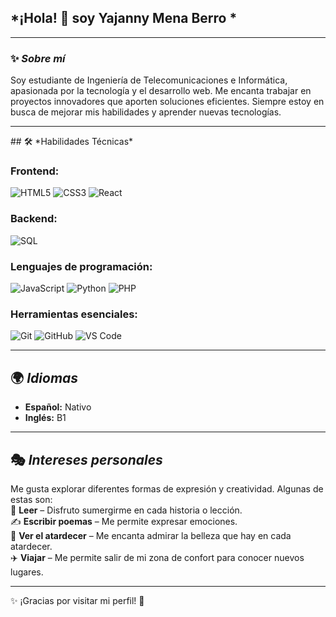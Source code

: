 ## *¡Hola! 👋 soy Yajanny Mena Berro *

<hr>

### ✨ *Sobre mí*
Soy estudiante de Ingeniería de Telecomunicaciones e Informática, apasionada por la tecnología y el desarrollo web. Me encanta trabajar en proyectos innovadores que aporten soluciones eficientes. Siempre estoy en busca de mejorar mis habilidades y aprender nuevas tecnologías.


<hr>
## 🛠️ *Habilidades Técnicas*

###  Frontend:  
![HTML5](https://img.shields.io/badge/HTML5-%23E34F26.svg?style=for-the-badge&logo=html5&logoColor=white) 
![CSS3](https://img.shields.io/badge/CSS3-%231572B6.svg?style=for-the-badge&logo=css3&logoColor=white) 
![React](https://img.shields.io/badge/React-%2361DAFB.svg?style=for-the-badge&logo=react&logoColor=black)  

###  Backend:  
![SQL](https://img.shields.io/badge/SQL-%2300758F.svg?style=for-the-badge&logo=mysql&logoColor=white)  

###  Lenguajes de programación:  
![JavaScript](https://img.shields.io/badge/JavaScript-%23F7DF1E.svg?style=for-the-badge&logo=javascript&logoColor=black) 
![Python](https://img.shields.io/badge/Python-%233776AB.svg?style=for-the-badge&logo=python&logoColor=white) 
![PHP](https://img.shields.io/badge/PHP-%23777BB4.svg?style=for-the-badge&logo=php&logoColor=white)  

###  Herramientas esenciales:  
![Git](https://img.shields.io/badge/Git-%23F05032.svg?style=for-the-badge&logo=git&logoColor=white) 
![GitHub](https://img.shields.io/badge/GitHub-%23121011.svg?style=for-the-badge&logo=github&logoColor=white) 
![VS Code](https://img.shields.io/badge/VSCode-%23007ACC.svg?style=for-the-badge&logo=visual-studio-code&logoColor=white)  

---

## 🌍 *Idiomas*
- **Español:** Nativo 
- **Inglés:** B1 

---

## 🎭 *Intereses personales*
Me gusta explorar diferentes formas de expresión y creatividad. Algunas de estas son:  
📖 **Leer** – Disfruto sumergirme en cada historia o lección.  
✍️ **Escribir poemas** – Me permite expresar emociones.  
🌅 **Ver el atardecer** – Me encanta admirar la belleza que hay en cada atardecer.  
✈️ **Viajar** – Me permite salir de mi zona de confort para conocer nuevos lugares.  

---

✨ ¡Gracias por visitar mi perfil! 🚀
